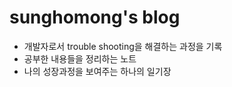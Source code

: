 # sunghomong's blog

- 개발자로서 trouble shooting을 해결하는 과정을 기록
- 공부한 내용들을 정리하는 노트
- 나의 성장과정을 보여주는 하나의 일기장
